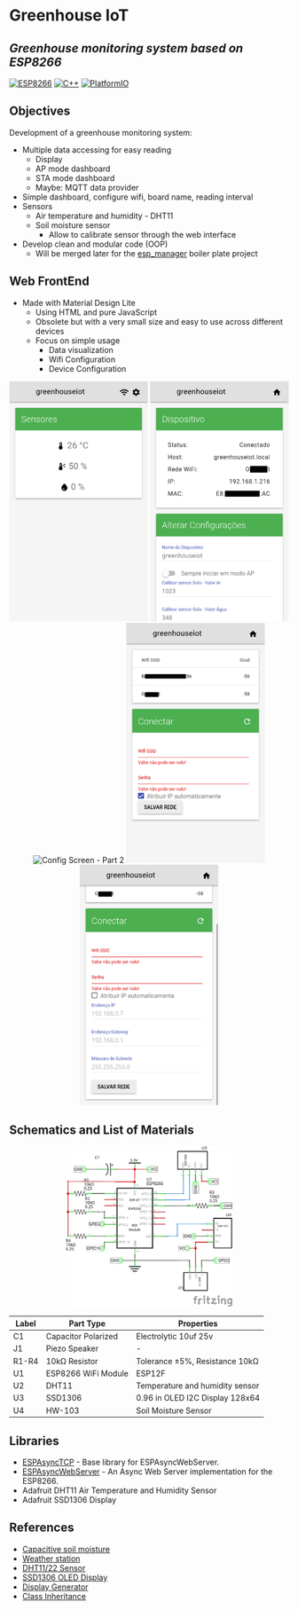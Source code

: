 # Greenhouse IoT

## _Greenhouse monitoring system based on ESP8266_
[![ESP8266](https://img.shields.io/badge/ESP-8266-blue.svg)](https://github.com/esp8266/esp8266-wiki)
[![C++](https://img.shields.io/badge/C-++-blue.svg)]()
[![PlatformIO](https://img.shields.io/badge/Platform-IO-blue.svg)](https://platformio.org/)

## Objectives

Development of a greenhouse monitoring system:

* Multiple data accessing for easy reading
  * Display
  * AP mode dashboard
  * STA mode dashboard
  * Maybe: MQTT data provider
* Simple dashboard, configure wifi, board name, reading interval
* Sensors
  * Air temperature and humidity - DHT11
  * Soil moisture sensor
    * Allow to calibrate sensor through the web interface
* Develop clean and modular code (OOP)
  * Will be merged later for the [esp_manager][esp_manager] boiler plate project

## Web FrontEnd

* Made with Material Design Lite
  * Using HTML and pure JavaScript
  * Obsolete but with a very small size and easy to use across different devices
  * Focus on simple usage
    * Data visualization
    * Wifi Configuration
    * Device Configuration

<p align="center">
  <img width="250" src="https://raw.githubusercontent.com/lgmarin/greenhouse_iot/main/img/scr_index.png" alt="Home Screen">
  <img width="250" src="https://raw.githubusercontent.com/lgmarin/greenhouse_iot/main/img/scr_cfg1.png" alt="Config Screen - Part 1">
  <img width="250" src="https://raw.githubusercontent.com/lgmarin/greenhouse_iot/main/img/scr_cfg2.png" alt="Config Screen - Part 2">
  <img width="250" src="https://raw.githubusercontent.com/lgmarin/greenhouse_iot/main/img/scr_wifi1.png" alt="Wifi Config Screen - Part 1">
  <img width="250" src="https://raw.githubusercontent.com/lgmarin/greenhouse_iot/main/img/scr_wifi2.png" alt="Wifi Config Screen - Part 2">    
</p>

## Schematics and List of Materials

<p align="center">
  <img width="300" src="https://raw.githubusercontent.com/lgmarin/greenhouse_iot/main/img/schematics.png" alt="Schematics">
</p>

| Label | Part Type | Properties |
|-----|-----|---|
|C1|Capacitor Polarized|Electrolytic 10uf 25v|
|J1|Piezo Speaker|-|
|R1-R4|10kΩ Resistor|Tolerance ±5%, Resistance 10kΩ|
|U1|ESP8266 WiFi Module|ESP12F|
|U2|DHT11|Temperature and humidity sensor|
|U3|SSD1306|0.96 in OLED I2C Display 128x64|
|U4|HW-103|Soil Moisture Sensor|

## Libraries

* [ESPAsyncTCP](https://github.com/me-no-dev/ESPAsyncTCP) - Base library for ESPAsyncWebServer.
* [ESPAsyncWebServer](https://github.com/me-no-dev/ESPAsyncWebServer) - An Async Web Server implementation for the ESP8266.
* Adafruit DHT11 Air Temperature and Humidity Sensor
* Adafruit SSD1306 Display


## References

* [Capacitive soil moisture](https://how2electronics.com/capacitive-soil-moisture-sensor-esp8266-esp32-oled-display/)
* [Weather station](https://www.engineersgarage.com/nodemcu-weather-station/)
* [DHT11/22 Sensor](https://randomnerdtutorials.com/esp8266-dht11dht22-temperature-and-humidity-web-server-with-arduino-ide/)
* [SSD1306 OLED Display](https://randomnerdtutorials.com/esp8266-0-96-inch-oled-display-with-arduino-ide/)
* [Display Generator](https://rickkas7.github.io/DisplayGenerator/index.html)
* [Class Inheritance](https://forum.arduino.cc/t/access-adafruit-ssd1306-object-inside-my-class/969569)

[esp_manager]: https://github.com/lgmarin/esp_manager